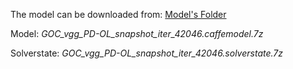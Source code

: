 The model can be downloaded from: [Model's Folder](https://drive.google.com/drive/folders/1T36s-KCKZ0oh0BAIH54_zEsbETtrOJHF?usp=sharing)

Model: _GOC_vgg_PD-OL_snapshot_iter_42046.caffemodel.7z_

Solverstate: _GOC_vgg_PD-OL_snapshot_iter_42046.solverstate.7z_
